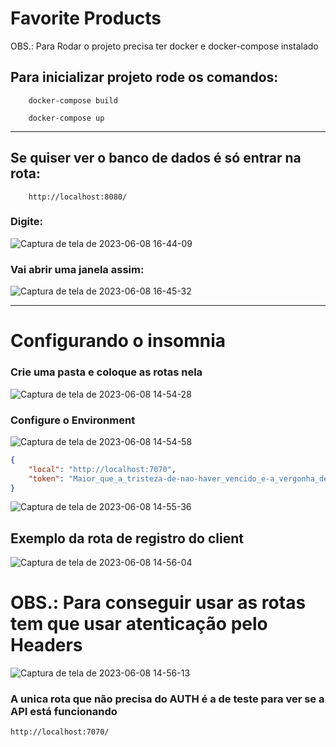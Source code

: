 # Favorite Products

OBS.: Para Rodar o projeto precisa ter docker e docker-compose instalado

## Para inicializar projeto rode os comandos:

```
    docker-compose build

    docker-compose up
```
---
## Se quiser ver o banco de dados é só entrar na rota:
```http
    http://localhost:8080/
```

### Digite:
![Captura de tela de 2023-06-08 16-44-09](https://github.com/aslamw/calculate_world_flask/assets/50378596/2f5c69ed-da48-45aa-bfbd-5c255751dd56)

### Vai abrir uma janela assim:
![Captura de tela de 2023-06-08 16-45-32](https://github.com/aslamw/calculate_world_flask/assets/50378596/4c0f3209-a44b-4935-946d-a0357bff6056)

---

# Configurando o insomnia

### Crie uma pasta e coloque as rotas nela
![Captura de tela de 2023-06-08 14-54-28](https://github.com/aslamw/calculate_world_flask/assets/50378596/2c8a990a-c1ac-47ff-ab29-e7e6505a6df7)

### Configure o Environment

![Captura de tela de 2023-06-08 14-54-58](https://github.com/aslamw/calculate_world_flask/assets/50378596/cdf7efa2-c5c7-4e3c-b3df-d4f035e893f3)

```Json
{
	"local": "http://localhost:7070",
	"token": "Maior_que_a_tristeza-de-nao-haver_vencido_e-a_vergonha_de-nao_ter-lutado"
}
```

![Captura de tela de 2023-06-08 14-55-36](https://github.com/aslamw/calculate_world_flask/assets/50378596/9326f967-7e70-4360-bc26-59c7e3518cc4)

## Exemplo da rota de registro do client

![Captura de tela de 2023-06-08 14-56-04](https://github.com/aslamw/calculate_world_flask/assets/50378596/cb04db6a-4504-4c40-b45f-df091e600cf4)

# OBS.: Para conseguir usar as rotas tem que usar atenticação pelo Headers

![Captura de tela de 2023-06-08 14-56-13](https://github.com/aslamw/calculate_world_flask/assets/50378596/9bcd15a8-1bf1-4a1f-b73e-302999287837)


### A unica rota que não precisa do AUTH é a de teste para ver se a API está funcionando

```http
http://localhost:7070/
```